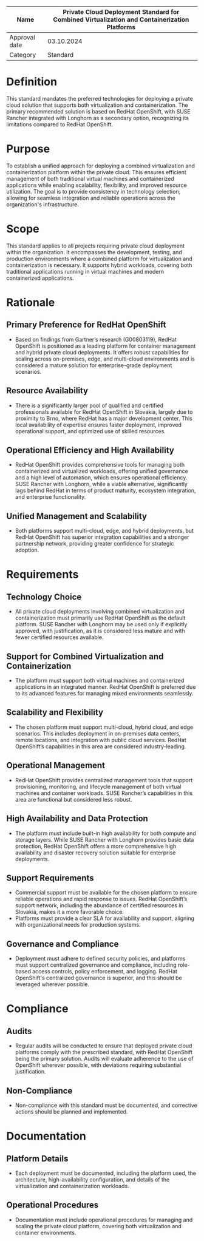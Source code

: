 | Name | Private Cloud Deployment Standard for Combined Virtualization and Containerization Platforms |
|-|-|
| Approval date | 03.10.2024 |
| Category | Standard |

# Definition

This standard mandates the preferred technologies for deploying a private cloud solution that supports both virtualization and containerization. The primary recommended solution is based on RedHat OpenShift, with SUSE Rancher integrated with Longhorn as a secondary option, recognizing its limitations compared to RedHat OpenShift.

# Purpose

To establish a unified approach for deploying a combined virtualization and containerization platform within the private cloud. This ensures efficient management of both traditional virtual machines and containerized applications while enabling scalability, flexibility, and improved resource utilization. The goal is to provide consistency in technology selection, allowing for seamless integration and reliable operations across the organization's infrastructure.

# Scope

This standard applies to all projects requiring private cloud deployment within the organization. It encompasses the development, testing, and production environments where a combined platform for virtualization and containerization is necessary. It supports hybrid workloads, covering both traditional applications running in virtual machines and modern containerized applications.

# Rationale

## Primary Preference for RedHat OpenShift

- Based on findings from Gartner’s research (G00803119), RedHat OpenShift is positioned as a leading platform for container management and hybrid private cloud deployments. It offers robust capabilities for scaling across on-premises, edge, and multi-cloud environments and is considered a mature solution for enterprise-grade deployment scenarios.

## Resource Availability

- There is a significantly larger pool of qualified and certified professionals available for RedHat OpenShift in Slovakia, largely due to proximity to Brno, where RedHat has a major development center. This local availability of expertise ensures faster deployment, improved operational support, and optimized use of skilled resources.

## Operational Efficiency and High Availability

- RedHat OpenShift provides comprehensive tools for managing both containerized and virtualized workloads, offering unified governance and a high level of automation, which ensures operational efficiency. SUSE Rancher with Longhorn, while a viable alternative, significantly lags behind RedHat in terms of product maturity, ecosystem integration, and enterprise functionality.

## Unified Management and Scalability

- Both platforms support multi-cloud, edge, and hybrid deployments, but RedHat OpenShift has superior integration capabilities and a stronger partnership network, providing greater confidence for strategic adoption.

# Requirements

## Technology Choice

- All private cloud deployments involving combined virtualization and containerization must primarily use RedHat OpenShift as the default platform. SUSE Rancher with Longhorn may be used only if explicitly approved, with justification, as it is considered less mature and with fewer certified resources available.

## Support for Combined Virtualization and Containerization

- The platform must support both virtual machines and containerized applications in an integrated manner. RedHat OpenShift is preferred due to its advanced features for managing mixed environments seamlessly.

## Scalability and Flexibility

- The chosen platform must support multi-cloud, hybrid cloud, and edge scenarios. This includes deployment in on-premises data centers, remote locations, and integration with public cloud services. RedHat OpenShift’s capabilities in this area are considered industry-leading.

## Operational Management

- RedHat OpenShift provides centralized management tools that support provisioning, monitoring, and lifecycle management of both virtual machines and container workloads. SUSE Rancher’s capabilities in this area are functional but considered less robust.

## High Availability and Data Protection

- The platform must include built-in high availability for both compute and storage layers. While SUSE Rancher with Longhorn provides basic data protection, RedHat OpenShift offers a more comprehensive high availability and disaster recovery solution suitable for enterprise deployments.

## Support Requirements

- Commercial support must be available for the chosen platform to ensure reliable operations and rapid response to issues. RedHat OpenShift’s support network, including the abundance of certified resources in Slovakia, makes it a more favorable choice.
- Platforms must provide a clear SLA for availability and support, aligning with organizational needs for production systems.

## Governance and Compliance

- Deployment must adhere to defined security policies, and platforms must support centralized governance and compliance, including role-based access controls, policy enforcement, and logging. RedHat OpenShift's centralized governance is superior, and this should be leveraged wherever possible.

# Compliance

## Audits

- Regular audits will be conducted to ensure that deployed private cloud platforms comply with the prescribed standard, with RedHat OpenShift being the primary solution. Audits will evaluate adherence to the use of OpenShift wherever possible, with deviations requiring substantial justification.

## Non-Compliance

- Non-compliance with this standard must be documented, and corrective actions should be planned and implemented.

# Documentation

## Platform Details

- Each deployment must be documented, including the platform used, the architecture, high-availability configuration, and details of the virtualization and containerization workloads.

## Operational Procedures

- Documentation must include operational procedures for managing and scaling the private cloud platform, covering both virtualization and container environments.
